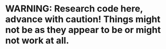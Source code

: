 # WARNING: Research code here, advance with caution! Things might not be as they appear to be or might not work at all.
